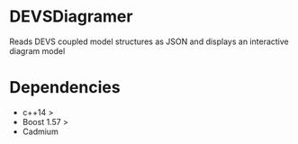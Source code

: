 # DEVSDiagramer
Reads DEVS coupled model structures as JSON and displays an interactive diagram model

# Dependencies
* c++14 >
* Boost 1.57 >
* Cadmium
